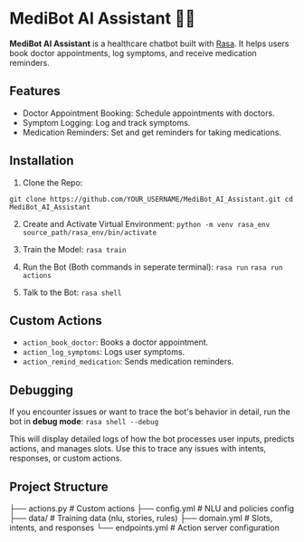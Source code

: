 # MediBot AI Assistant 🤖💊

**MediBot AI Assistant** is a healthcare chatbot built with [Rasa](https://rasa.com/). 
It helps users book doctor appointments, log symptoms, and receive medication reminders.

## Features

* Doctor Appointment Booking: Schedule appointments with doctors.
* Symptom Logging: Log and track symptoms.
* Medication Reminders: Set and get reminders for taking medications.

## Installation

1. Clone the Repo:
```
git clone https://github.com/YOUR_USERNAME/MediBot_AI_Assistant.git cd MediBot_AI_Assistant
```

2. Create and Activate Virtual Environment:
`python -m venv rasa_env`
`source_path/rasa_env/bin/activate`

3. Train the Model:
`rasa train`

4.  Run the Bot (Both commands in seperate terminal):
`rasa run`
`rasa run actions`

5. Talk to the Bot:
`rasa shell`


## Custom Actions

* `action_book_doctor`: Books a doctor appointment.
* `action_log_symptoms`: Logs user symptoms.
* `action_remind_medication`: Sends medication reminders.

## Debugging

If you encounter issues or want to trace the bot's behavior in detail, run the bot in **debug mode**:
`rasa shell --debug`

This will display detailed logs of how the bot processes user inputs, predicts actions, and manages slots. 
Use this to trace any issues with intents, responses, or custom actions.

## Project Structure
├── actions.py         # Custom actions
├── config.yml         # NLU and policies config
├── data/              # Training data (nlu, stories, rules)
├── domain.yml         # Slots, intents, and responses
└── endpoints.yml      # Action server configuration
